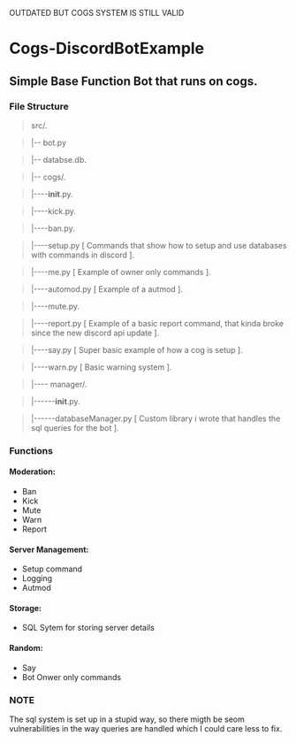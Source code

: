 OUTDATED BUT COGS SYSTEM IS STILL VALID

# Cogs-DiscordBotExample
## Simple Base Function Bot that runs on cogs.

### File Structure
> src/.

> |-- bot.py

> |-- databse.db.

> |-- cogs/.

> |----__init__.py.

> |----kick.py.

> |----ban.py.

> |----setup.py [ Commands that show how to setup and use databases with commands in discord ].

> |----me.py [ Example of owner only commands ].

> |----automod.py [ Example of a autmod ].

> |----mute.py.

> |----report.py [ Example of a basic report command, that kinda broke since the new discord api update ].

> |----say.py [ Super basic example of how a cog is setup ].

> |----warn.py [ Basic warning system ].

> |---- manager/.

> |------__init__.py.

> |------databaseManager.py [ Custom library i wrote that handles the sql queries for the bot ].


### Functions

#### Moderation:
- Ban
- Kick
- Mute
- Warn
- Report

#### Server Management:
- Setup command
- Logging
- Autmod

#### Storage:
- SQL Sytem for storing server details

#### Random:
- Say
- Bot Onwer only commands

### NOTE
The sql system is set up in a stupid way, so there migth be seom vulnerabilities in the way queries are handled which I could care less to fix.

